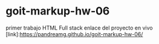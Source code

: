 # goit-markup-hw-06

primer trabajo HTML Full stack enlace del proyecto en vivo [link]:https://pandreamg.github.io/goit-markup-hw-06/
